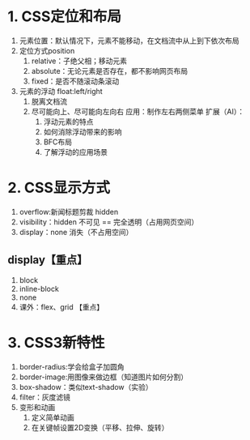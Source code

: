 # 1. CSS定位和布局
1. 元素位置：默认情况下，元素不能移动，在文档流中从上到下依次布局
2. 定位方式position
	1. relative：子绝父相；移动元素
	2. absolute：无论元素是否存在，都不影响网页布局
	3. fixed：是否不随滚动条滚动
3. 元素的浮动 float:left/right
	1. 脱离文档流
	2. 尽可能向上、尽可能向左向右
	应用：制作左右两侧菜单
	扩展（AI）：
		1. 浮动元素的特点
		2. 如何消除浮动带来的影响
		3. BFC布局
		4. 了解浮动的应用场景
# 2. CSS显示方式
1. overflow:新闻标题剪裁 hidden
2. visibility：hidden 不可见  == 完全透明（占用网页空间）
3. display：none 消失（不占用空间）
## display【重点】
1. block
2. inline-block
3. none
4. 课外：flex、grid 【重点】
# 3. CSS3新特性
1. border-radius:学会给盒子加圆角
2. border-image:用图像来做边框（知道图片如何分割）
3. box-shadow：类似text-shadow（实验）
4. filter：灰度滤镜
5. 变形和动画
	1. 定义简单动画
	2. 在关键帧设置2D变换（平移、拉伸、旋转）